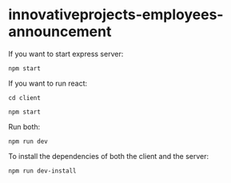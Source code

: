 # innovativeprojects-employees-announcement

If you want to start express server:



```
npm start
```

If you want to run react:

```
cd client
```


```
npm start
```

Run both:


```
npm run dev
```

To install the dependencies of both the client and the server:

```
npm run dev-install
```
